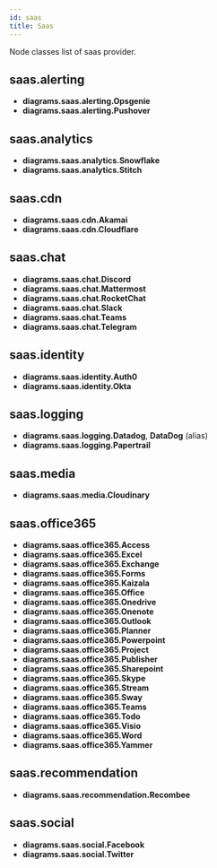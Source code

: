 ```yaml
---
id: saas
title: Saas
---
```


Node classes list of saas provider.

## saas.alerting

- **diagrams.saas.alerting.Opsgenie**
- **diagrams.saas.alerting.Pushover**

## saas.analytics

- **diagrams.saas.analytics.Snowflake**
- **diagrams.saas.analytics.Stitch**

## saas.cdn

- **diagrams.saas.cdn.Akamai**
- **diagrams.saas.cdn.Cloudflare**

## saas.chat

- **diagrams.saas.chat.Discord**
- **diagrams.saas.chat.Mattermost**
- **diagrams.saas.chat.RocketChat**
- **diagrams.saas.chat.Slack**
- **diagrams.saas.chat.Teams**
- **diagrams.saas.chat.Telegram**

## saas.identity

- **diagrams.saas.identity.Auth0**
- **diagrams.saas.identity.Okta**

## saas.logging

- **diagrams.saas.logging.Datadog**, **DataDog** (alias)
- **diagrams.saas.logging.Papertrail**

## saas.media

- **diagrams.saas.media.Cloudinary**

## saas.office365

- **diagrams.saas.office365.Access**
- **diagrams.saas.office365.Excel**
- **diagrams.saas.office365.Exchange**
- **diagrams.saas.office365.Forms**
- **diagrams.saas.office365.Kaizala**
- **diagrams.saas.office365.Office**
- **diagrams.saas.office365.Onedrive**
- **diagrams.saas.office365.Onenote**
- **diagrams.saas.office365.Outlook**
- **diagrams.saas.office365.Planner**
- **diagrams.saas.office365.Powerpoint**
- **diagrams.saas.office365.Project**
- **diagrams.saas.office365.Publisher**
- **diagrams.saas.office365.Sharepoint**
- **diagrams.saas.office365.Skype**
- **diagrams.saas.office365.Stream**
- **diagrams.saas.office365.Sway**
- **diagrams.saas.office365.Teams**
- **diagrams.saas.office365.Todo**
- **diagrams.saas.office365.Visio**
- **diagrams.saas.office365.Word**
- **diagrams.saas.office365.Yammer**

## saas.recommendation

- **diagrams.saas.recommendation.Recombee**

## saas.social

- **diagrams.saas.social.Facebook**
- **diagrams.saas.social.Twitter**
